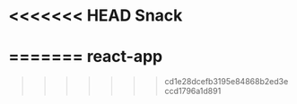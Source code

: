 <<<<<<< HEAD
Snack
=====
=======
react-app
=========
>>>>>>> cd1e28dcefb3195e84868b2ed3eccd1796a1d891
